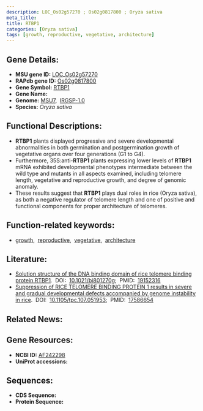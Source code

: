 ```yaml
---
description: LOC_Os02g57270 ; Os02g0817800 ; Oryza sativa
meta_title:
title: RTBP1
categories: [Oryza sativa]
tags: [growth, reproductive, vegetative, architecture]
---
```


## Gene Details:
- **MSU gene ID:** [LOC_Os02g57270](http://rice.uga.edu/cgi-bin/ORF_infopage.cgi?orf=LOC_Os02g57270)  
- **RAPdb gene ID:** [Os02g0817800](https://rapdb.dna.affrc.go.jp/locus/?name=Os02g0817800)  
- **Gene Symbol:** <u>RTBP1</u>
- **Gene Name:**
- **Genome:**  [MSU7](http://rice.uga.edu/),&nbsp;&nbsp;[IRGSP-1.0](https://rapdb.dna.affrc.go.jp/download/irgsp1.html)
- **Species:** *Oryza sativa*

## Functional Descriptions:
   - **RTBP1** plants displayed progressive and severe developmental abnormalities in both germination and postgermination growth of vegetative organs over four generations (G1 to G4).
   - Furthermore, 35S:anti-**RTBP1** plants expressing lower levels of **RTBP1** mRNA exhibited developmental phenotypes intermediate between the wild type and mutants in all aspects examined, including telomere length, vegetative and reproductive growth, and degree of genomic anomaly.
   - These results suggest that **RTBP1** plays dual roles in rice (Oryza sativa), as both a negative regulator of telomere length and one of positive and functional components for proper architecture of telomeres.

## Function-related keywords:
   - [growth](/tags/growth/),&nbsp;&nbsp;[reproductive](/tags/reproductive/),&nbsp;&nbsp;[vegetative](/tags/vegetative/),&nbsp;&nbsp;[architecture](/tags/architecture/)

## Literature:
   - [Solution structure of the DNA binding domain of rice telomere binding protein RTBP1](https://www.doi.org/10.1021/bi801270g).&nbsp;&nbsp;DOI:&nbsp;&nbsp;[10.1021/bi801270g](https://www.doi.org/10.1021/bi801270g);&nbsp;&nbsp;PMID:&nbsp;&nbsp;[19152316](https://pubmed.ncbi.nlm.nih.gov/19152316/)
   - [Suppression of RICE TELOMERE BINDING PROTEIN 1 results in severe and gradual developmental defects accompanied by genome instability in rice](https://www.doi.org/10.1105/tpc.107.051953).&nbsp;&nbsp;DOI:&nbsp;&nbsp;[10.1105/tpc.107.051953](https://www.doi.org/10.1105/tpc.107.051953);&nbsp;&nbsp;PMID:&nbsp;&nbsp;[17586654](https://pubmed.ncbi.nlm.nih.gov/17586654/)

## Related News:

## Gene Resources:
- **NCBI ID:**  [AF242298](http://www.ncbi.nlm.nih.gov/nuccore/AF242298)
- **UniProt accessions:** [](https://www.uniprot.org/uniprotkb//entry)

## Sequences:
- **CDS Sequence:**
- **Protein Sequence:**
